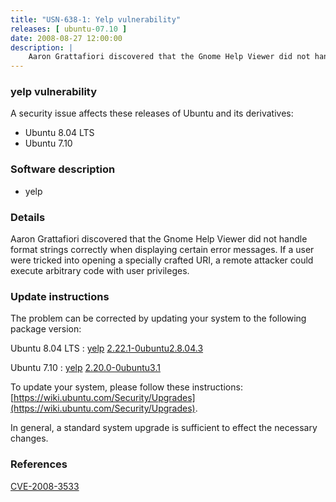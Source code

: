 ```yaml
---
title: "USN-638-1: Yelp vulnerability"
releases: [ ubuntu-07.10 ]
date: 2008-08-27 12:00:00
description: |
    Aaron Grattafiori discovered that the Gnome Help Viewer did not handle format strings correctly when displaying certain error messages. If a user were tricked into opening a specially crafted URI, a remote attacker could execute arbitrary code with user privileges. 
--- 
```

 
### yelp vulnerability

A security issue affects these releases of Ubuntu and its derivatives:

* Ubuntu 8.04 LTS
* Ubuntu 7.10

### Software description

* yelp 

### Details

Aaron Grattafiori discovered that the Gnome Help Viewer did not handle format strings correctly when displaying certain error messages. If a user were tricked into opening a specially crafted URI, a remote attacker could execute arbitrary code with user privileges. 

### Update instructions

The problem can be corrected by updating your system to the following package version:

Ubuntu 8.04 LTS
 : [yelp](https://launchpad.net/ubuntu/+source/yelp) <span> [2.22.1-0ubuntu2.8.04.3](https://launchpad.net/ubuntu/+source/yelp/2.22.1-0ubuntu2.8.04.3) </span> 

Ubuntu 7.10
 : [yelp](https://launchpad.net/ubuntu/+source/yelp) <span> [2.20.0-0ubuntu3.1](https://launchpad.net/ubuntu/+source/yelp/2.20.0-0ubuntu3.1) </span> 

To update your system, please follow these instructions: [https://wiki.ubuntu.com/Security/Upgrades](https://wiki.ubuntu.com/Security/Upgrades).

In general, a standard system upgrade is sufficient to effect the necessary changes. 

### References

 [CVE-2008-3533](http://people.ubuntu.com/~ubuntu-security/cve/CVE-2008-3533)
 
